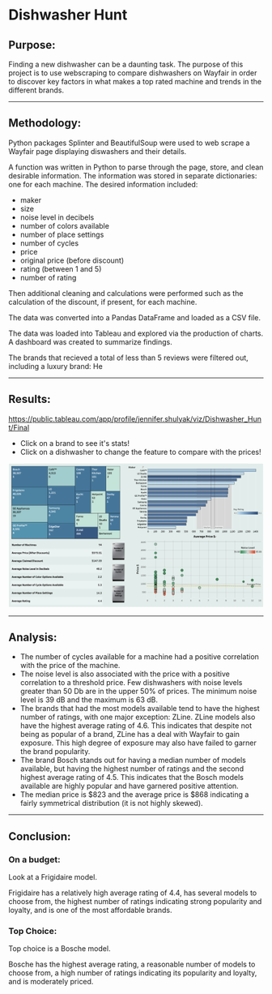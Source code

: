 # Dishwasher Hunt

## Purpose: 
Finding a new dishwasher can be a daunting task. The purpose of this project is to use webscraping to compare dishwashers on Wayfair in order to discover key factors in what makes a top rated machine and trends in the different brands. 

________________________________________________________________________________________

## Methodology:

Python packages Splinter and BeautifulSoup were used to web scrape a Wayfair page displaying diswashers and their details. 

A function was written in Python to parse through the page, store, and clean desirable information. The information was stored in separate dictionaries: one for each machine. The desired information included:
  * maker
  * size
  * noise level in decibels
  * number of colors available
  * number of place settings 
  * number of cycles
  * price
  * original price (before discount)
  * rating (between 1 and 5)
  * number of rating

Then additional cleaning and calculations were performed such as the calculation of the discount, if present, for each machine. 

The data was converted into a Pandas DataFrame and loaded as a CSV file. 

The data was loaded into Tableau and explored via the production of charts. A dashboard was created to summarize findings.

The brands that recieved a total of less than 5 reviews were filtered out, including a luxury brand: He


________________________________________________________________________________________

## Results:

https://public.tableau.com/app/profile/jennifer.shulyak/viz/Dishwasher_Hunt/Final

* Click on a brand to see it's stats! 
* Click on a dishwasher to change the feature to compare with the prices! 

![TableauDash](TableauResources/TableauDash_dish.png)

________________________________________________________________________________________

## Analysis:

* The number of cycles available for a machine had a positive correlation with the price of the machine. 
* The noise level is also associated with the price with a positive correlation to a threshold price. Few dishwashers with noise levels greater than 50 Db are in the upper 50% of prices. The minimum noise level is 39 dB and the maximum is 63 dB. 
* The brands that had the most models available tend to have the highest number of ratings, with one major exception: ZLine. ZLine models also have the highest average rating of 4.6. This indicates that despite not being as popular of a brand, ZLine has a deal with Wayfair to gain exposure. This high degree of exposure may also have failed to garner the brand popularity. 
* The brand Bosch stands out for having a median number of models available, but having the highest number of ratings and the second highest average rating of 4.5. This indicates that the Bosch models available are highly popular and have garnered positive attention. 
* The median price is $823 and the average price is $868 indicating a fairly symmetrical distribution (it is not highly skewed). 

________________________________________________________________________________________

## Conclusion:

### On a budget: 

Look at a Frigidaire model.

Frigidaire has a relatively high average rating of 4.4, has several models to choose from, the highest number of ratings indicating strong popularity and loyalty, and is one of the most affordable brands. 

### Top Choice: 
Top choice is a Bosche model. 

Bosche has the highest average rating, a reasonable number of models to choose from, a high number of ratings indicating its popularity and loyalty, and is moderately priced. 
